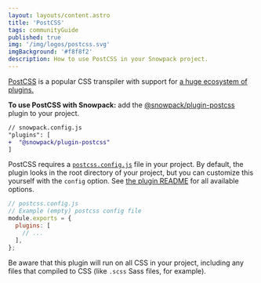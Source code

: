 ```yaml
---
layout: layouts/content.astro
title: 'PostCSS'
tags: communityGuide
published: true
img: '/img/logos/postcss.svg'
imgBackground: '#f8f8f2'
description: How to use PostCSS in your Snowpack project.
---
```


[PostCSS](https://postcss.org/) is a popular CSS transpiler with support for [a huge ecosystem of plugins.](https://github.com/postcss/postcss#plugins)

**To use PostCSS with Snowpack:** add the [@snowpack/plugin-postcss](https://www.npmjs.com/package/@snowpack/plugin-postcss) plugin to your project.

```diff
// snowpack.config.js
"plugins": [
+  "@snowpack/plugin-postcss"
]
```

PostCSS requires a [`postcss.config.js`](https://github.com/postcss/postcss#usage) file in your project. By default, the plugin looks in the root directory of your project, but you can customize this yourself with the `config` option. See [the plugin README](https://www.npmjs.com/package/@snowpack/plugin-postcss) for all available options.

```js
// postcss.config.js
// Example (empty) postcss config file
module.exports = {
  plugins: [
    // ...
  ],
};
```

Be aware that this plugin will run on all CSS in your project, including any files that compiled to CSS (like `.scss` Sass files, for example).
